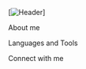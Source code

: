 [![Header](https://github.com/Kenzh0/kenzh0/blob/main/assets/Yera.gif)]

About me

Languages and Tools

Connect with me
